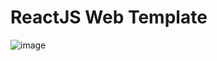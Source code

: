 # ReactJS Web Template

![image](https://github.com/user-attachments/assets/411443dc-39c7-4ba6-abd6-918442264a6b)

